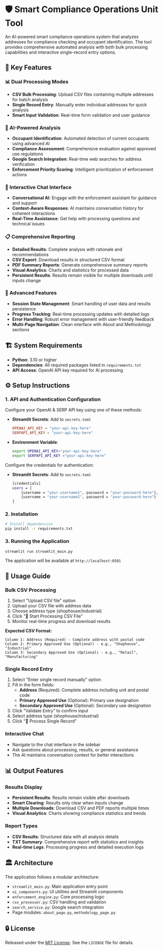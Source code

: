 # 🛡️ Smart Compliance Operations Unit Tool

An AI-powered smart compliance operations system that analyzes addresses for compliance checking and occupant identification. The tool provides comprehensive automated analysis with both bulk processing capabilities and interactive single-record entry options.

## 🚀 Key Features

### 📊 Dual Processing Modes
- **CSV Bulk Processing**: Upload CSV files containing multiple addresses for batch analysis
- **Single Record Entry**: Manually enter individual addresses for quick analysis
- **Smart Input Validation**: Real-time form validation and user guidance

### 🤖 AI-Powered Analysis
- **Occupant Identification**: Automated detection of current occupants using advanced AI
- **Compliance Assessment**: Comprehensive evaluation against approved use regulations  
- **Google Search Integration**: Real-time web searches for address verification
- **Enforcement Priority Scoring**: Intelligent prioritization of enforcement actions

### 💬 Interactive Chat Interface
- **Conversational AI**: Engage with the enforcement assistant for guidance and support
- **Context-Aware Responses**: AI maintains conversation history for coherent interactions
- **Real-Time Assistance**: Get help with processing questions and technical issues

### 📋 Comprehensive Reporting
- **Detailed Results**: Complete analysis with rationale and recommendations
- **CSV Export**: Download results in structured CSV format
- **PDF Summary Reports**: Generate comprehensive summary reports
- **Visual Analytics**: Charts and statistics for processed data
- **Persistent Results**: Results remain visible for multiple downloads until inputs change

### 🔧 Advanced Features
- **Session State Management**: Smart handling of user data and results persistence
- **Progress Tracking**: Real-time processing updates with detailed logs
- **Error Handling**: Robust error management with user-friendly feedback
- **Multi-Page Navigation**: Clean interface with About and Methodology sections

## 🏗️ System Requirements

- **Python**: 3.10 or higher
- **Dependencies**: All required packages listed in `requirements.txt`
- **API Access**: OpenAI API key required for AI processing

## ⚙️ Setup Instructions

### 1. API and Authentication Configuration
Configure your OpenAI & SERP API key using one of these methods:
- **Streamlit Secrets**: Add to `secrets.toml`
  ```toml
  OPENAI_API_KEY = "your-api-key-here"
  SERPAPI_API_KEY = "your-api-key-here"
  ```
- **Environment Variable**: 
  ```bash
  export OPENAI_API_KEY="your-api-key-here"
  export SERPAPI_API_KEY ="your-api-key-here"
  ```
Configure the credentials for authentication:
- **Streamlit Secrets**: Add to `secrets.toml`
  ```bash
  [credentials]
  users = [
      {username = "your-username1", password = "your-password-here"},
      {username = "your-username2", password = "your-password-here"}
  ]
  ```

### 2. Installation
```bash
# Install dependencies
pip install -r requirements.txt
```

### 3. Running the Application
```bash
streamlit run streamlit_main.py
```

The application will be available at `http://localhost:8501`

## 📖 Usage Guide

### Bulk CSV Processing
1. Select "Upload CSV file" option
2. Upload your CSV file with address data
3. Choose address type (shophouse/industrial)  
4. Click "🚀 Start Processing CSV File"
5. Monitor real-time progress and download results

**Expected CSV Format:**
```
Column 1: Address (Required) - Complete address with postal code
Column 2: Primary Approved Use (Optional) - e.g., "Shophouse", "Industrial"
Column 3: Secondary Approved Use (Optional) - e.g., "Retail", "Manufacturing"
```

### Single Record Entry
1. Select "Enter single record manually" option
2. Fill in the form fields:
   - **Address** (Required): Complete address including unit and postal code
   - **Primary Approved Use** (Optional): Primary use designation
   - **Secondary Approved Use** (Optional): Secondary use designation
3. Click "Validate Entry" to confirm input
4. Select address type (shophouse/industrial)
5. Click "🚀 Process Single Record"

### Interactive Chat
- Navigate to the chat interface in the sidebar
- Ask questions about processing, results, or general assistance
- The AI maintains conversation context for better interactions

## 📊 Output Features

### Results Display
- **Persistent Results**: Results remain visible after downloads
- **Smart Clearing**: Results only clear when inputs change
- **Multiple Downloads**: Download CSV and PDF reports multiple times
- **Visual Analytics**: Charts showing compliance statistics and trends

### Report Types
- **CSV Results**: Structured data with all analysis details
- **TXT Summary**: Comprehensive report with statistics and insights
- **Real-time Logs**: Processing progress and detailed execution logs

## 🏛️ Architecture

The application follows a modular architecture:
- `streamlit_main.py`: Main application entry point
- `ui_components.py`: UI utilities and Streamlit components  
- `enforcement_engine.py`: Core processing logic
- `csv_processor.py`: CSV handling and validation
- `search_service.py`: Google search integration
- Page modules: `about_page.py`, `methodology_page.py`

## 🔒 License

Released under the [MIT License](LICENSE). See the `LICENSE` file for details.
